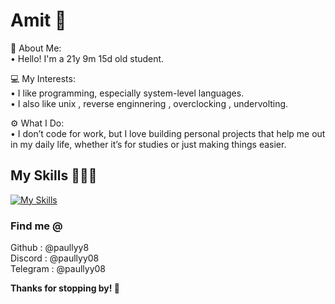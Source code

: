 # Amit 🌻

👤 About Me:  
• Hello! I'm a 21y 9m 15d old student.

💻 My Interests:  
• I like programming, especially system-level languages. <br>
• I also like unix , reverse enginnering , overclocking , undervolting. 

⚙️ What I Do:  
• I don’t code for work, but I love building personal projects that help me out in my daily life, whether it’s for studies or just making things easier.

## My Skills 👨🏻‍💻
[![My Skills](https://skillicons.dev/icons?i=c,python,js,html,css)](https://skillicons.dev)

### Find me @
Github    : @paullyy8 <br>
Discord   : @paullyy08 <br>
Telegram  : @paullyy08

**Thanks for stopping by! 👋**
